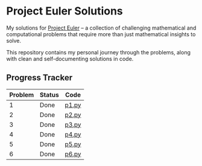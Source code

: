 # Project Euler Solutions

My solutions for [Project Euler](https://projecteuler.net/) – a
collection of challenging mathematical and computational problems that
require more than just mathematical insights to solve.

This repository contains my personal journey through the problems,
along with clean and self-documenting solutions in code.

## Progress Tracker

| Problem | Status | Code           |
| ------- | ------ |----------------|
| 1       | Done   | [p1.py](p1.py) |
| 2       | Done   | [p2.py](p2.py) |
| 3       | Done   | [p3.py](p3.py) |
| 4       | Done   | [p4.py](p4.py) |
| 5       | Done   | [p5.py](p5.py) |
| 6       | Done   | [p6.py](p6.py) |
